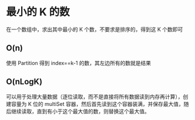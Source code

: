 # 最小的 K 的数

在一个数组中，求出其中最小的 K 个数，不要求是排序的，得到这 K 个数即可

## O(n)

使用 Partition 得到 index==k-1 的数，其左边所有的数就是结果

## O(nLogK)

可以用于处理大量数据（逐位读取，而不是直接将所有数据读到内存再计算），创建容量为 K 位的 multiSet 容器，然后首先读到这个容器装满，并保存最大值，随后继续读取，直到有小于这个最大值的数，则替换这个最大值。
